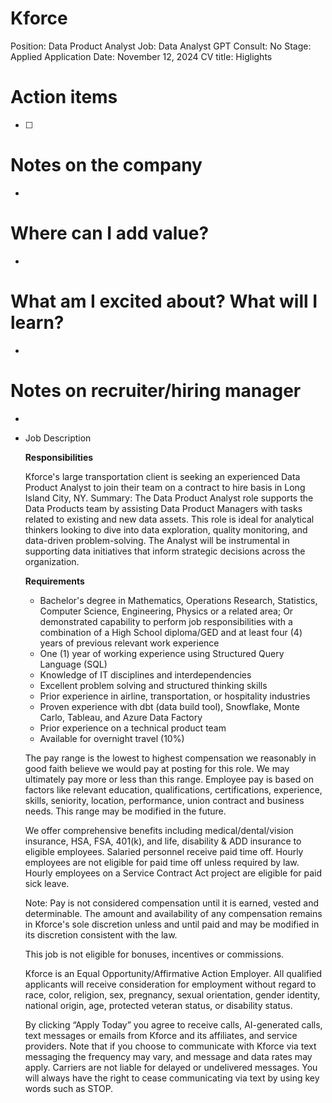 # Kforce

Position: Data Product Analyst
Job: Data Analyst
GPT Consult: No
Stage: Applied
Application Date: November 12, 2024
CV title: Higlights

# Action items

- [ ]  

# Notes on the company

- 

# Where can I add value?

- 

# What am I excited about? What will I learn?

- 

# Notes on recruiter/hiring manager

- 

- Job Description
    
    **Responsibilities**
    
    Kforce's large transportation client is seeking an experienced Data Product Analyst to join their team on a contract to hire basis in Long Island City, NY. Summary: The Data Product Analyst role supports the Data Products team by assisting Data Product Managers with tasks related to existing and new data assets. This role is ideal for analytical thinkers looking to dive into data exploration, quality monitoring, and data-driven problem-solving. The Analyst will be instrumental in supporting data initiatives that inform strategic decisions across the organization.
    
    **Requirements**
    
    - Bachelor's degree in Mathematics, Operations Research, Statistics, Computer Science, Engineering, Physics or a related area; Or demonstrated capability to perform job responsibilities with a combination of a High School diploma/GED and at least four (4) years of previous relevant work experience
    - One (1) year of working experience using Structured Query Language (SQL)
    - Knowledge of IT disciplines and interdependencies
    - Excellent problem solving and structured thinking skills
    - Prior experience in airline, transportation, or hospitality industries
    - Proven experience with dbt (data build tool), Snowflake, Monte Carlo, Tableau, and Azure Data Factory
    - Prior experience on a technical product team
    - Available for overnight travel (10%)
    
    The pay range is the lowest to highest compensation we reasonably in good faith believe we would pay at posting for this role. We may ultimately pay more or less than this range. Employee pay is based on factors like relevant education, qualifications, certifications, experience, skills, seniority, location, performance, union contract and business needs. This range may be modified in the future.
    
    We offer comprehensive benefits including medical/dental/vision insurance, HSA, FSA, 401(k), and life, disability & ADD insurance to eligible employees. Salaried personnel receive paid time off. Hourly employees are not eligible for paid time off unless required by law. Hourly employees on a Service Contract Act project are eligible for paid sick leave.
    
    Note: Pay is not considered compensation until it is earned, vested and determinable. The amount and availability of any compensation remains in Kforce's sole discretion unless and until paid and may be modified in its discretion consistent with the law.
    
    This job is not eligible for bonuses, incentives or commissions.
    
    Kforce is an Equal Opportunity/Affirmative Action Employer. All qualified applicants will receive consideration for employment without regard to race, color, religion, sex, pregnancy, sexual orientation, gender identity, national origin, age, protected veteran status, or disability status.
    
    By clicking “Apply Today” you agree to receive calls, AI-generated calls, text messages or emails from Kforce and its affiliates, and service providers. Note that if you choose to communicate with Kforce via text messaging the frequency may vary, and message and data rates may apply. Carriers are not liable for delayed or undelivered messages. You will always have the right to cease communicating via text by using key words such as STOP.